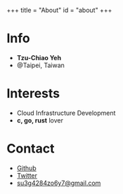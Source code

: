 +++
title = "About"
id = "about"
+++

# Info
* **Tzu-Chiao Yeh**
* @Taipei, Taiwan

# Interests
* Cloud Infrastructure Development
* **c, go, rust** lover

# Contact
* [Github](https://github.com/tz70s)
* [Twitter](https://twitter.com/tz70s)
* su3g4284zo6y7@gmail.com

